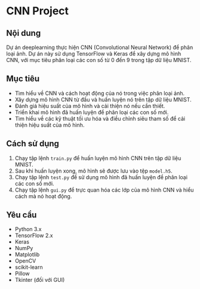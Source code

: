 # CNN Project

## Nội dung

Dự án deeplearning thực hiện CNN (Convolutional Neural Network) để phân loại ảnh. Dự án này sử dụng TensorFlow và Keras để xây dựng mô hình CNN, với mục tiêu phân loại các con số từ 0 đến 9 trong tập dữ liệu MNIST.

## Mục tiêu

- Tìm hiểu về CNN và cách hoạt động của nó trong việc phân loại ảnh.
- Xây dựng mô hình CNN từ đầu và huấn luyện nó trên tập dữ liệu MNIST.
- Đánh giá hiệu suất của mô hình và cải thiện nó nếu cần thiết.
- Triển khai mô hình đã huấn luyện để phân loại các con số mới.
- Tìm hiểu về các kỹ thuật tối ưu hóa và điều chỉnh siêu tham số để cải thiện hiệu suất của mô hình.

## Cách sử dụng

1. Chạy tập lệnh `train.py` để huấn luyện mô hình CNN trên tập dữ liệu MNIST.
2. Sau khi huấn luyện xong, mô hình sẽ được lưu vào tệp `model.h5`.
3. Chạy tập lệnh `test.py` để sử dụng mô hình đã huấn luyện để phân loại các con số mới.
4. Chạy tập lệnh `gui.py` để trực quan hóa các lớp của mô hình CNN và hiểu cách mà nó hoạt động.

## Yêu cầu

- Python 3.x
- TensorFlow 2.x
- Keras
- NumPy
- Matplotlib
- OpenCV
- scikit-learn
- Pillow
- Tkinter (đối với GUI)
